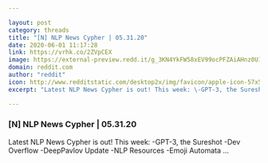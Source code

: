 ```yaml
---

layout: post
category: threads
title: "[N] NLP News Cypher | 05.31.20"
date: 2020-06-01 11:17:28
link: https://vrhk.co/2ZVpCEX
image: https://external-preview.redd.it/g_3KN4YkFW58xEV99ocPFZAiAHnz0U1iJ4r8d4yvSzg.jpg?width=1200&height=628.272251309&auto=webp&crop=1200:628.272251309,smart&s=052e38b1f3ca6e700d373745e0ce4bf91ed5f826
domain: reddit.com
author: "reddit"
icon: http://www.redditstatic.com/desktop2x/img/favicon/apple-icon-57x57.png
excerpt: "Latest NLP News Cypher is out! This week: \-GPT-3, the Sureshot \-Dev Overflow \-DeepPavlov Update \-NLP Resources \-Emoji Automata ..."

---
```


### [N] NLP News Cypher | 05.31.20

Latest NLP News Cypher is out! This week: \-GPT-3, the Sureshot \-Dev Overflow \-DeepPavlov Update \-NLP Resources \-Emoji Automata ...